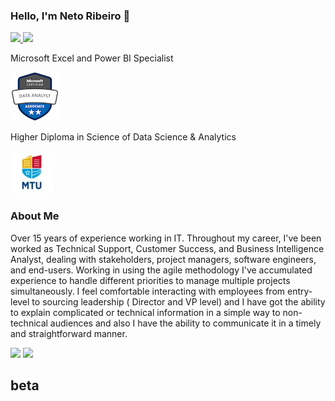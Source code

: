 ### Hello, I'm Neto Ribeiro 👋 
<div>
  <a href="https://github.com/netoribeiro">
  <img height="180em" src="https://github-readme-stats.vercel.app/api?username=netoribeiro&show_icons=true&theme=dracula&include_all_commits=true&count_private=true"/>
  <img height="180em" src="https://github-readme-stats.vercel.app/api/top-langs/?username=netoribeiro&layout=compact&langs_count=7&theme=dracula"/></a>
</div>


Microsoft Excel and Power BI Specialist
 
[![Power BI Certificate](/assets/images/microsoft-certified-data-analyst-associate.1.png "Microsoft Data Analyst Associate")](https://www.credly.com/badges/5fc958a8-0fd0-4723-aabc-017aab3f988e/public_url)

Higher Diploma in Science of Data Science & Analytics

[![Munster Technological University](/assets/images/mtu_.jpg "MTU Ireland")](https://www.mtu.ie/cork)

  
### About Me
Over 15 years of experience working in IT.
Throughout my career, I've been worked as Technical Support, Customer Success, and Business Intelligence Analyst, dealing with stakeholders, project managers, software engineers, and end-users.
Working in using the agile methodology I've accumulated experience to handle different priorities to manage multiple projects simultaneously.
I feel comfortable interacting with employees from entry-level to sourcing leadership ( Director and VP level) and I have got the ability to explain complicated or technical information in a simple way to non-technical audiences and also I have the ability to communicate it in a timely and straightforward manner.

<div> 
  <a href="https://instagram.com/netoribeiro_" target="_blank"><img src="https://img.shields.io/badge/-Instagram-%23E4405F?style=for-the-badge&logo=instagram&logoColor=white" target="_blank"></a>
  <a href="https://www.linkedin.com/in/netoribeiro" target="_blank"><img src="https://img.shields.io/badge/-LinkedIn-%230077B5?style=for-the-badge&logo=linkedin&logoColor=white" target="_blank"></a> 
</div>
  
## beta

